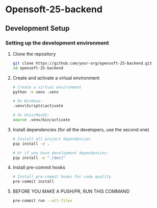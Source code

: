 # Opensoft-25-backend

## Development Setup

### Setting up the development environment

1. Clone the repository

    ```bash
    git clone https://github.com/your-org/opensoft-25-backend.git
    cd opensoft-25-backend
    ```

2. Create and activate a virtual environment

    ```bash
    # Create a virtual environment
    python -m venv .venv

    # On Windows:
    .venv\Scripts\activate

    # On Unix/MacOS:
    source .venv/bin/activate
    ```

3. Install dependencies (for all the developers, use the second one)

    ```bash
    # Install all project dependencies
    pip install -e .

    # Or if you have development dependencies:
    pip install -e ".[dev]"
    ```

4. Install pre-commit hooks

    ```bash
    # Install pre-commit hooks for code quality
    pre-commit install
    ```

5. BEFORE YOU MAKE A PUSH/PR, RUN THIS COMMAND

    ```bash
    pre-commit run --all-files
    ```
